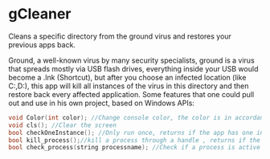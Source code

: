 # gCleaner
Cleans a specific directory from the ground virus and restores your previous apps back.

Ground, a well-known virus by many security specialists, ground is a virus that spreads mostly via USB flash drives, everything inside your USB would become a .lnk (Shortcut), but after you choose an infected location (like C:\,D:\), this app will kill all instances of the virus in this directory and then restore back every affected application.
Some features that one could pull out and use in his own project, based on Windows APIs:
```cpp
void Color(int color); //Change console color, the color is in accordance with the command prompt colors 0x00->0xFF
void cls(); //Clear the screen 
bool checkOneInstance(); //Only run once, returns if the app has one instance or more
bool kill_process();//kill a process through a handle , returns if the process has been terminated or not
bool check_process(string processname); //Check if a process is active or not
```
